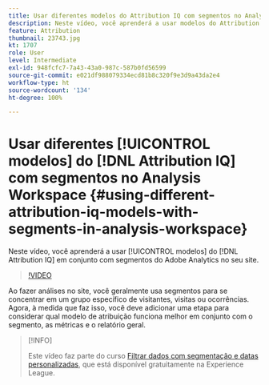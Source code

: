 ```yaml
---
title: Usar diferentes modelos do Attribution IQ com segmentos no Analysis Workspace
description: Neste vídeo, você aprenderá a usar modelos do Attribution IQ em conjunto com segmentos do Adobe Analytics no seu site.
feature: Attribution
thumbnail: 23743.jpg
kt: 1707
role: User
level: Intermediate
exl-id: 948fcfc7-7a43-43a0-987c-587b0fd56599
source-git-commit: e021df988079334ecd81b8c320f9e3d9a43da2e4
workflow-type: ht
source-wordcount: '134'
ht-degree: 100%

---
```


# Usar diferentes [!UICONTROL modelos] do [!DNL Attribution IQ] com segmentos no Analysis Workspace {#using-different-attribution-iq-models-with-segments-in-analysis-workspace}

Neste vídeo, você aprenderá a usar [!UICONTROL modelos] do [!DNL Attribution IQ] em conjunto com segmentos do Adobe Analytics no seu site.

>[!VIDEO](https://video.tv.adobe.com/v/23743/?quality=12)

Ao fazer análises no site, você geralmente usa segmentos para se concentrar em um grupo específico de visitantes, visitas ou ocorrências. Agora, à medida que faz isso, você deve adicionar uma etapa para considerar qual modelo de atribuição funciona melhor em conjunto com o segmento, as métricas e o relatório geral.

>[!INFO]
>
> Este vídeo faz parte do curso [Filtrar dados com segmentação e datas personalizadas](https://experienceleague.adobe.com/?recommended=Analytics-U-1-2021.1.filterdata&amp;lang=pt-BR), que está disponível gratuitamente na Experience League.


